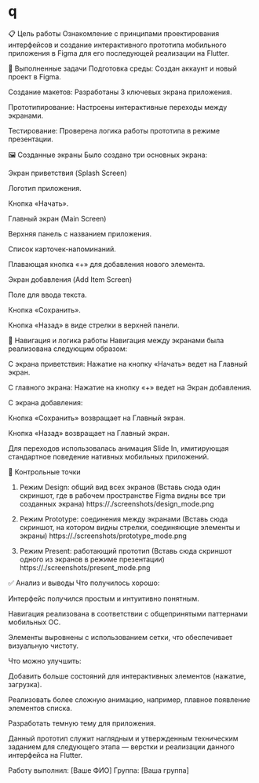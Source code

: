 # q
📋 Цель работы
Ознакомление с принципами проектирования интерфейсов и создание интерактивного прототипа мобильного приложения в Figma для его последующей реализации на Flutter.

🎯 Выполненные задачи
Подготовка среды: Создан аккаунт и новый проект в Figma.

Создание макетов: Разработаны 3 ключевых экрана приложения.

Прототипирование: Настроены интерактивные переходы между экранами.

Тестирование: Проверена логика работы прототипа в режиме презентации.

🖼️ Созданные экраны
Было создано три основных экрана:

Экран приветствия (Splash Screen)

Логотип приложения.

Кнопка «Начать».

Главный экран (Main Screen)

Верхняя панель с названием приложения.

Список карточек-напоминаний.

Плавающая кнопка «+» для добавления нового элемента.

Экран добавления (Add Item Screen)

Поле для ввода текста.

Кнопка «Сохранить».

Кнопка «Назад» в виде стрелки в верхней панели.

🔗 Навигация и логика работы
Навигация между экранами была реализована следующим образом:

С экрана приветствия: Нажатие на кнопку «Начать» ведет на Главный экран.

С главного экрана: Нажатие на кнопку «+» ведет на Экран добавления.

С экрана добавления:

Кнопка «Сохранить» возвращает на Главный экран.

Кнопка «Назад» возвращает на Главный экран.

Для переходов использовалась анимация Slide In, имитирующая стандартное поведение нативных мобильных приложений.

📸 Контрольные точки
1. Режим Design: общий вид всех экранов
(Вставь сюда один скриншот, где в рабочем пространстве Figma видны все три созданных экрана)
https://./screenshots/design_mode.png

2. Режим Prototype: соединения между экранами
(Вставь сюда скриншот, на котором видны стрелки, соединяющие элементы и экраны)
https://./screenshots/prototype_mode.png

3. Режим Present: работающий прототип
(Вставь сюда скриншот одного из экранов в режиме презентации)
https://./screenshots/present_mode.png

✅ Анализ и выводы
Что получилось хорошо:

Интерфейс получился простым и интуитивно понятным.

Навигация реализована в соответствии с общепринятыми паттернами мобильных ОС.

Элементы выровнены с использованием сетки, что обеспечивает визуальную чистоту.

Что можно улучшить:

Добавить больше состояний для интерактивных элементов (нажатие, загрузка).

Реализовать более сложную анимацию, например, плавное появление элементов списка.

Разработать темную тему для приложения.

Данный прототип служит наглядным и утвержденным техническим заданием для следующего этапа — верстки и реализации данного интерфейса на Flutter.

Работу выполнил: [Ваше ФИО]
Группа: [Ваша группа]
